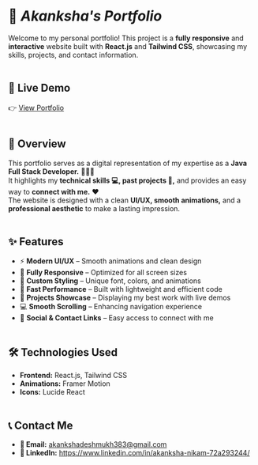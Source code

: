 # 🎨 *Akanksha's Portfolio*

Welcome to my personal portfolio! This project is a **fully responsive** and **interactive** website built with **React.js** and **Tailwind CSS**, showcasing my skills, projects, and contact information.
<br><br>

## 🔗 Live Demo  
👉 [View Portfolio](akankshanikamportfolio.netlify.app)
<br><br>

## 🌟 Overview
This portfolio serves as a digital representation of my expertise as a **Java Full Stack Developer.** 👩🏻‍💻 <br> 
It highlights my **technical skills 💻, past projects 📁,** and provides an easy way to **connect with me.** ❤️ <br>
The website is designed with a clean **UI/UX, smooth animations,** and a **professional aesthetic** to make a lasting impression.
<br><br>

## ✨ Features

- ⚡ **Modern UI/UX** – Smooth animations and clean design  
- 📱 **Fully Responsive** – Optimized for all screen sizes  
- 🎨 **Custom Styling** – Unique font, colors, and animations  
- 🚀 **Fast Performance** – Built with lightweight and efficient code  
- 📂 **Projects Showcase** – Displaying my best work with live demos
- 💻 **Smooth Scrolling** – Enhancing navigation experience
- 🔗 **Social & Contact Links** – Easy access to connect with me
<br><br>

## 🛠️ Technologies Used

- **Frontend:** React.js, Tailwind CSS  
- **Animations:** Framer Motion  
- **Icons:** Lucide React
<br><br>

## 📞 Contact Me

- **💌 Email:** akankshadeshmukh383@gmail.com
- **🔗 LinkedIn:** https://www.linkedin.com/in/akanksha-nikam-72a293244/



